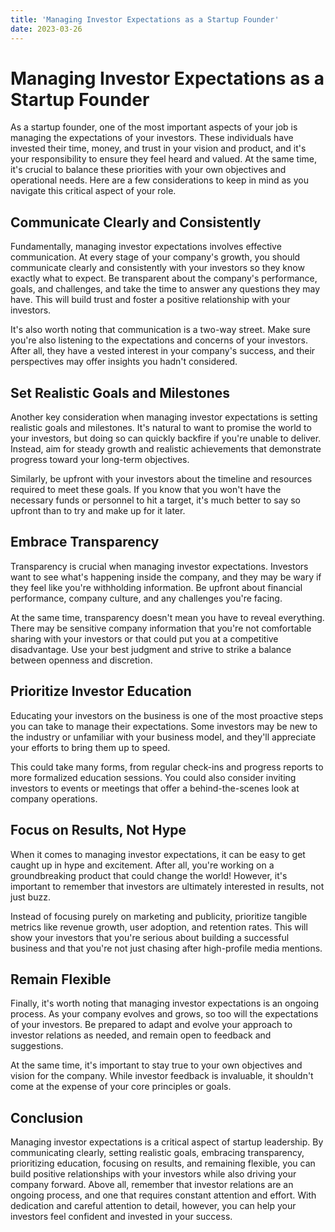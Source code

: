 ```yaml
---
title: 'Managing Investor Expectations as a Startup Founder'
date: 2023-03-26
---
```


# Managing Investor Expectations as a Startup Founder

As a startup founder, one of the most important aspects of your job is managing the expectations of your investors. These individuals have invested their time, money, and trust in your vision and product, and it's your responsibility to ensure they feel heard and valued. At the same time, it's crucial to balance these priorities with your own objectives and operational needs. Here are a few considerations to keep in mind as you navigate this critical aspect of your role.

## Communicate Clearly and Consistently

Fundamentally, managing investor expectations involves effective communication. At every stage of your company's growth, you should communicate clearly and consistently with your investors so they know exactly what to expect. Be transparent about the company's performance, goals, and challenges, and take the time to answer any questions they may have. This will build trust and foster a positive relationship with your investors.

It's also worth noting that communication is a two-way street. Make sure you're also listening to the expectations and concerns of your investors. After all, they have a vested interest in your company's success, and their perspectives may offer insights you hadn't considered.

## Set Realistic Goals and Milestones

Another key consideration when managing investor expectations is setting realistic goals and milestones. It's natural to want to promise the world to your investors, but doing so can quickly backfire if you're unable to deliver. Instead, aim for steady growth and realistic achievements that demonstrate progress toward your long-term objectives.

Similarly, be upfront with your investors about the timeline and resources required to meet these goals. If you know that you won't have the necessary funds or personnel to hit a target, it's much better to say so upfront than to try and make up for it later.

## Embrace Transparency

Transparency is crucial when managing investor expectations. Investors want to see what's happening inside the company, and they may be wary if they feel like you're withholding information. Be upfront about financial performance, company culture, and any challenges you're facing.

At the same time, transparency doesn't mean you have to reveal everything. There may be sensitive company information that you're not comfortable sharing with your investors or that could put you at a competitive disadvantage. Use your best judgment and strive to strike a balance between openness and discretion.

## Prioritize Investor Education

Educating your investors on the business is one of the most proactive steps you can take to manage their expectations. Some investors may be new to the industry or unfamiliar with your business model, and they'll appreciate your efforts to bring them up to speed.

This could take many forms, from regular check-ins and progress reports to more formalized education sessions. You could also consider inviting investors to events or meetings that offer a behind-the-scenes look at company operations.

## Focus on Results, Not Hype

When it comes to managing investor expectations, it can be easy to get caught up in hype and excitement. After all, you're working on a groundbreaking product that could change the world! However, it's important to remember that investors are ultimately interested in results, not just buzz.

Instead of focusing purely on marketing and publicity, prioritize tangible metrics like revenue growth, user adoption, and retention rates. This will show your investors that you're serious about building a successful business and that you're not just chasing after high-profile media mentions.

## Remain Flexible

Finally, it's worth noting that managing investor expectations is an ongoing process. As your company evolves and grows, so too will the expectations of your investors. Be prepared to adapt and evolve your approach to investor relations as needed, and remain open to feedback and suggestions.

At the same time, it's important to stay true to your own objectives and vision for the company. While investor feedback is invaluable, it shouldn't come at the expense of your core principles or goals.

## Conclusion

Managing investor expectations is a critical aspect of startup leadership. By communicating clearly, setting realistic goals, embracing transparency, prioritizing education, focusing on results, and remaining flexible, you can build positive relationships with your investors while also driving your company forward. Above all, remember that investor relations are an ongoing process, and one that requires constant attention and effort. With dedication and careful attention to detail, however, you can help your investors feel confident and invested in your success.

